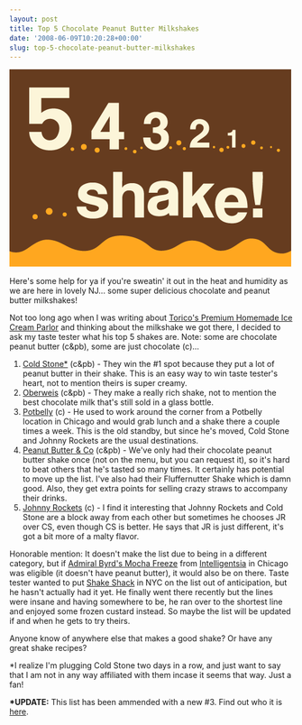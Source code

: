 ```yaml
---
layout: post
title: Top 5 Chocolate Peanut Butter Milkshakes
date: '2008-06-09T10:20:28+00:00'
slug: top-5-chocolate-peanut-butter-milkshakes
---
```

<img src='images/uploads/2008/06/shake.gif' alt='Milkshake' class="yellowborder"/>

Here's some help for ya if you're sweatin' it out in the heat and humidity as we are here in lovely NJ... some super delicious chocolate and peanut butter milkshakes!

Not too long ago when I was writing about <a href="http://www.cpbgallery.com/2008/05/30/toricos-chocolate-peanut-butter-milk-shake/">Torico's Premium Homemade Ice Cream Parlor</a> and thinking about the milkshake we got there, I decided to ask my taste tester what his top 5 shakes are. Note: some are chocolate peanut butter (c&pb), some are just chocolate (c)...

1. <a href="http://www.coldstonecreamery.com/drinks/shakes.html">Cold Stone*</a> (c&pb) - They win the #1 spot because they put a lot of peanut butter in their shake. This is an easy way to win taste tester's heart, not to mention theirs is super creamy.
2. <a href="http://www.oberweisdairy.com/web/default.asp">Oberweis</a> (c&pb) - They make a really rich shake, not to mention the best chocolate milk that's still sold in a glass bottle. 
3. <a href="http://www.potbelly.com/food2.0.html#sweets_shakes">Potbelly</a> (c) - He used to work around the corner from a Potbelly location in Chicago and would grab lunch and a shake there a couple times a week. This is the old standby, but since he's moved, Cold Stone and Johnny Rockets are the usual destinations.
4. <a href="http://www.ilovepeanutbutter.com/sandwichshopmenu.html">Peanut Butter & Co</a> (c&pb) - We've only had their chocolate peanut butter shake once (not on the menu, but you can request it), so it's hard to beat others that he's tasted so many times. It certainly has potential to move up the list. I've also had their Fluffernutter Shake which is damn good. Also, they get extra points for selling crazy straws to accompany their drinks.
5. <a href="http://www.johnnyrockets.com/themenu/items_beverages.php">Johnny Rockets</a> (c) - I find it interesting that Johnny Rockets and Cold Stone are a block away from each other but sometimes he chooses JR over CS, even though CS is better. He says that JR is just different, it's got a bit more of a malty flavor.

Honorable mention: It doesn't make the list due to being in a different category, but if <a href="http://www.intelligentsiacoffee.com/retail/monadnock/07-25-2007">Admiral Byrd's Mocha Freeze</a> from <a href="http://www.intelligentsiacoffee.com/">Intelligentsia</a> in Chicago was eligible (it doesn't have peanut butter), it would also be on there. Taste tester wanted to put <a href="http://shakeshacknyc.com/2007%20Menu.pdf">Shake Shack</a> in NYC on the list out of anticipation, but he hasn't actually had it yet. He finally went there recently but the lines were insane and having somewhere to be, he ran over to the shortest line and enjoyed some frozen custard instead. So maybe the list will be updated if and when he gets to try theirs.

Anyone know of anywhere else that makes a good shake? Or have any great shake recipes?

*I realize I'm plugging Cold Stone two days in a row, and just want to say that I am not in any way affiliated with them incase it seems that way. Just a fan!

<strong>*UPDATE:</strong> This list has been ammended with a new #3. Find out who it is <a href="http://www.cpbgallery.com/2008/06/12/top-5-milkshake-list-amended/">here</a>.
